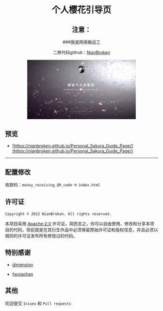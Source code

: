 <div align="center">

# 个人樱花引导页

## 注意：

###我是网络搬运工

二修代码github：[NianBroken](https://github.com/NianBroken/Personal_Sakura_Guide_Page "NianBroken") 


<img src="https://github.com/xaiolu/Personal_Sakura_Guide_Page/blob/e9a15c8f765c8fea4419c3a47c469cea329be687/images/style.jpg" alt="主界面" style="zoom:35%;" />

</div>

## 预览

- [https://nianbroken.github.io/Personal_Sakura_Guide_Page/](https://nianbroken.github.io/Personal_Sakura_Guide_Page/)

---

## 配置修改

收款码：`money_receiving_QR_code` → `index.html`

## 许可证

`Copyright © 2022 NianBroken. All rights reserved.`

本项目采用 [Apache-2.0](https://www.apache.org/licenses/LICENSE-2.0) 许可证。简而言之，你可以自由使用、修改和分享本项目的代码，但前提是在其衍生作品中必须保留原始许可证和版权信息，并且必须以相同的许可证发布所有修改过的代码。

## 特别感谢

- [dimension](https://html5up.net/dimension)

- [fwxiaohan](fwxiaohan.github.io)



## 其他

欢迎提交 `Issues` 和 `Pull requests`
